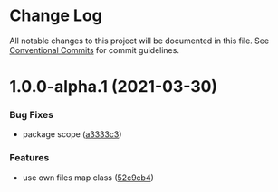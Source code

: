 # Change Log

All notable changes to this project will be documented in this file.
See [Conventional Commits](https://conventionalcommits.org) for commit guidelines.

# 1.0.0-alpha.1 (2021-03-30)


### Bug Fixes

* package scope ([a3333c3](https://github.com/krmax44/cocy/commit/a3333c3f886b544a6fc22b8170467fc11d0a888f))


### Features

* use own files map class ([52c9cb4](https://github.com/krmax44/cocy/commit/52c9cb47ba095c575fc887ef5c48fb66f23c0be8))
